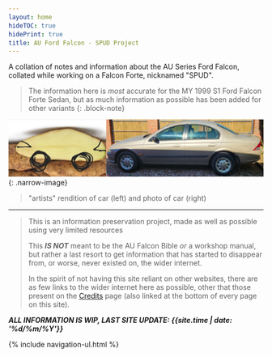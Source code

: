 ```yaml
---
layout: home
hideTOC: true
hidePrint: true
title: AU Ford Falcon - SPUD Project
---
```


<h1 style="display:none;">Home</h1>

A collation of notes and information about the AU Series Ford Falcon, collated while working on a Falcon Forte, nicknamed "SPUD".

> The information here is *most* accurate for the MY 1999 S1 Ford Falcon Forte Sedan, but as much information as possible has been added for other variants
{: .block-note}

![Side by side comparison: spud (left, Kipfler) VS. SPUD (right)](./side-by-side.jpg){: .narrow-image}

> "artists" rendition of car (left) and photo of car (right)

---

> This is an information preservation project, made as well as possible using very limited resources
> 
> This ***IS NOT*** meant to be the AU Falcon Bible *or* a workshop manual, but rather a last resort to get information that has started to disappear from, or worse, never existed on, the wider internet.
> 
> In the spirit of not having this site reliant on other websites, there are as few links to the wider internet here as possible, other that those present on the [Credits](./Credits.md) page (also linked at the bottom of every page on this site).

***ALL INFORMATION IS WIP, LAST SITE UPDATE: <span class="other-highlight">{{site.time | date: '%d/%m/%Y'}}</span>***

{% include navigation-ul.html %}
